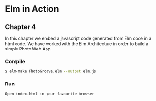 # Elm in Action
## Chapter 4
In this chapter we embed a javascript code generated from Elm code in a html code.
We have worked with the Elm Architecture in order to build a simple Photo Web App.

### Compile
```bash
$ elm-make PhotoGroove.elm --output elm.js
```

### Run
`Open index.html in your favourite browser`
